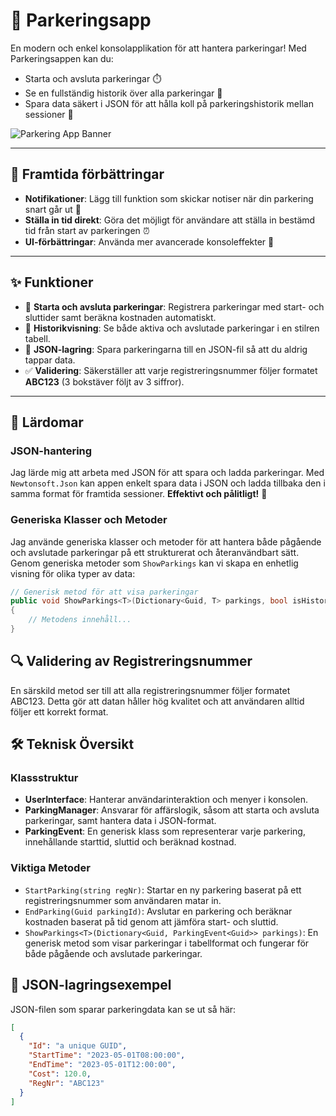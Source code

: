 # 🚗 Parkeringsapp

En modern och enkel konsolapplikation för att hantera parkeringar! Med Parkeringsappen kan du:

- Starta och avsluta parkeringar ⏱️
- Se en fullständig historik över alla parkeringar 📜
- Spara data säkert i JSON för att hålla koll på parkeringshistorik mellan sessioner 💾

![Parkering App Banner](link_till_din_banner_bild.gif) <!-- Banner-bild eller GIF här -->

---

## 💬 Framtida förbättringar

- **Notifikationer**: Lägg till funktion som skickar notiser när din parkering snart går ut 📲
- **Ställa in tid direkt**: Göra det möjligt för användare att ställa in bestämd tid från start av parkeringen ⏰
- **UI-förbättringar**: Använda mer avancerade konsoleffekter 🎨

---

## ✨ Funktioner

- 🚗 **Starta och avsluta parkeringar**: Registrera parkeringar med start- och sluttider samt beräkna kostnaden automatiskt.
- 📜 **Historikvisning**: Se både aktiva och avslutade parkeringar i en stilren tabell.
- 💾 **JSON-lagring**: Spara parkeringarna till en JSON-fil så att du aldrig tappar data.
- ✅ **Validering**: Säkerställer att varje registreringsnummer följer formatet **ABC123** (3 bokstäver följt av 3 siffror).

---

## 🧠 Lärdomar

### JSON-hantering
Jag lärde mig att arbeta med JSON för att spara och ladda parkeringar. Med `Newtonsoft.Json` kan appen enkelt spara data i JSON och ladda tillbaka den i samma format för framtida sessioner. **Effektivt och pålitligt!** 📂

### Generiska Klasser och Metoder
Jag använde generiska klasser och metoder för att hantera både pågående och avslutade parkeringar på ett strukturerat och återanvändbart sätt. Genom generiska metoder som `ShowParkings` kan vi skapa en enhetlig visning för olika typer av data:

```csharp
// Generisk metod för att visa parkeringar
public void ShowParkings<T>(Dictionary<Guid, T> parkings, bool isHistory = false)
{
    // Metodens innehåll...
}
```
## 🔍 Validering av Registreringsnummer
En särskild metod ser till att alla registreringsnummer följer formatet ABC123. Detta gör att datan håller hög kvalitet och att användaren alltid följer ett korrekt format.

## 🛠️ Teknisk Översikt
<!-- Klassdiagram eller flödesschema -->

### Klassstruktur

- **UserInterface**: Hanterar användarinteraktion och menyer i konsolen.
- **ParkingManager**: Ansvarar för affärslogik, såsom att starta och avsluta parkeringar, samt hantera data i JSON-format.
- **ParkingEvent<T>**: En generisk klass som representerar varje parkering, innehållande starttid, sluttid och beräknad kostnad.

### Viktiga Metoder

- `StartParking(string regNr)`: Startar en ny parkering baserat på ett registreringsnummer som användaren matar in.
- `EndParking(Guid parkingId)`: Avslutar en parkering och beräknar kostnaden baserat på tid genom att jämföra start- och sluttid.
- `ShowParkings<T>(Dictionary<Guid, ParkingEvent<Guid>> parkings)`: En generisk metod som visar parkeringar i tabellformat och fungerar för både pågående och avslutade parkeringar.

## 📂 JSON-lagringsexempel

JSON-filen som sparar parkeringdata kan se ut så här:

```json
[
  {
    "Id": "a unique GUID",
    "StartTime": "2023-05-01T08:00:00",
    "EndTime": "2023-05-01T12:00:00",
    "Cost": 120.0,
    "RegNr": "ABC123"
  }
]
